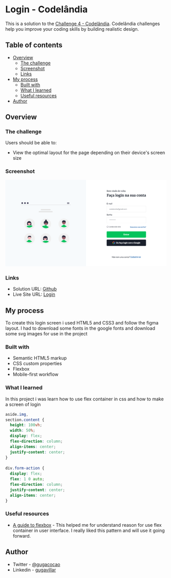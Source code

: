 # Login - Codelândia

This is a solution to the [Challenge 4 - Codelândia](<https://www.figma.com/file/dZpFBpJRNK8ATKJfSylYCr/Desafios---Codel%C3%A2ndia-(Copy)?node-id=4261%3A2>). Codelândia challenges help you improve your coding skills by building realistic design.

## Table of contents

- [Overview](#overview)
  - [The challenge](#the-challenge)
  - [Screenshot](#screenshot)
  - [Links](#links)
- [My process](#my-process)
  - [Built with](#built-with)
  - [What I learned](#what-i-learned)
  - [Useful resources](#useful-resources)
- [Author](#author)

## Overview

### The challenge

Users should be able to:

- View the optimal layout for the page depending on their device's screen size

### Screenshot

![Screenshot](./screenshot.png)

### Links

- Solution URL: [Github](https://github.com/gugavillar/login)
- Live Site URL: [Login](https://gugavillar.github.io/login/)

## My process

To create this login screen i used HTML5 and CSS3 and follow the figma layout. I had to download some fonts in the google fonts and download some svg images for use in the project

### Built with

- Semantic HTML5 markup
- CSS custom properties
- Flexbox
- Mobile-first workflow

### What I learned

In this project i was learn how to use flex container in css and how to make a screen of login

```css
aside.img,
section.content {
  height: 100vh;
  width: 50%;
  display: flex;
  flex-direction: column;
  align-items: center;
  justify-content: center;
}

div.form-action {
  display: flex;
  flex: 1 0 auto;
  flex-direction: column;
  justify-content: center;
  align-items: center;
}
```

### Useful resources

- [A guide to flexbox](https://css-tricks.com/snippets/css/a-guide-to-flexbox/) - This helped me for understand reason for use flex container in user interface. I really liked this pattern and will use it going forward.

## Author

- Twitter - [@gugacocao](https://twitter.com/gugacocao)
- Linkedin - [gugavillar](https://www.linkedin.com/in/gugavillar/)
